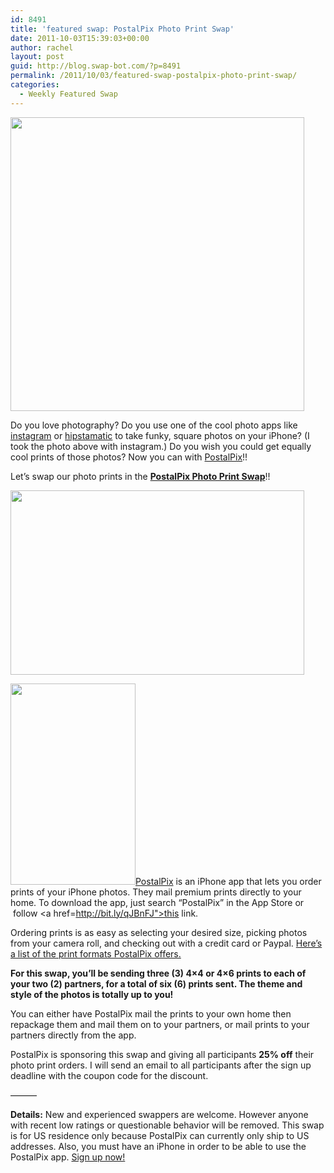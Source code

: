 ```yaml
---
id: 8491
title: 'featured swap: PostalPix Photo Print Swap'
date: 2011-10-03T15:39:03+00:00
author: rachel
layout: post
guid: http://blog.swap-bot.com/?p=8491
permalink: /2011/10/03/featured-swap-postalpix-photo-print-swap/
categories:
  - Weekly Featured Swap
---
```

[<img src="http://blog.swap-bot.com/wp-content/uploads/2011/10/instagram.jpg" alt="" title="instagram" width="470" height="470" class="alignnone size-full wp-image-8494" srcset="http://blog.swap-bot.com/wp-content/uploads/2011/10/instagram-150x150.jpg 150w, http://blog.swap-bot.com/wp-content/uploads/2011/10/instagram-300x300.jpg 300w, http://blog.swap-bot.com/wp-content/uploads/2011/10/instagram.jpg 470w" sizes="(max-width: 470px) 100vw, 470px" />](http://www.flickr.com/photos/rlj/6198835363/in/photostream/)

Do you love photography? Do you use one of the cool photo apps like [instagram](http://instagr.am/) or [hipstamatic](http://hipstamatic.com/) to take funky, square photos on your iPhone? (I took the photo above with instagram.) Do you wish you could get equally cool prints of those photos? Now you can with [PostalPix](http://postalpix.com/index.html)!! 

Let&#8217;s swap our photo prints in the **[PostalPix Photo Print Swap](http://www.swap-bot.com/swap/show/102484)**!!

[<img src="http://blog.swap-bot.com/wp-content/uploads/2011/10/postalpixprints.jpg" alt="" title="postalpixprints" width="470" height="295" class="alignnone size-full wp-image-8492" srcset="http://blog.swap-bot.com/wp-content/uploads/2011/10/postalpixprints-300x188.jpg 300w, http://blog.swap-bot.com/wp-content/uploads/2011/10/postalpixprints.jpg 470w" sizes="(max-width: 470px) 100vw, 470px" />](http://postalpix.com/products/index.html)

[<img src="http://blog.swap-bot.com/wp-content/uploads/2011/10/postalPix200.jpg" alt="" title="postalPix200" width="200" height="322" class="alignleft size-full wp-image-8493" />](http://postalpix.com/index.html)[PostalPix](http://postalpix.com/index.html) is an iPhone app that lets you order prints of your iPhone photos. They mail premium prints directly to your home. To download the app, just search &#8220;PostalPix&#8221; in the App Store or  follow <a href=http://bit.ly/qJBnFJ">this link</a>.

Ordering prints is as easy as selecting your desired size, picking photos from your camera roll, and checking out with a credit card or Paypal. [Here&#8217;s a list of the print formats PostalPix offers.](https://www.facebook.com/PostalPix?sk=app_4949752878)

**For this swap, you&#8217;ll be sending three (3) 4&#215;4 or 4&#215;6 prints to each of your two (2) partners, for a total of six (6) prints sent. The theme and style of the photos is totally up to you!**

You can either have PostalPix mail the prints to your own home then repackage them and mail them on to your partners, or mail prints to your partners directly from the app. 

PostalPix is sponsoring this swap and giving all participants **25% off** their photo print orders. I will send an email to all participants after the sign up deadline with the coupon code for the discount.

&#8212;&#8212;&#8212;

**Details:** New and experienced swappers are welcome. However anyone with recent low ratings or questionable behavior will be removed. This swap is for US residence only because PostalPix can currently only ship to US addresses. Also, you must have an iPhone in order to be able to use the PostalPix app. [Sign up now!](http://www.swap-bot.com/swap/show/102484)